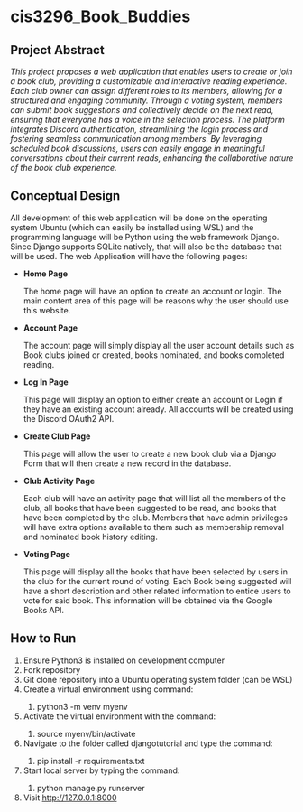 # cis3296_Book_Buddies
<h2>Project Abstract</h2>
<p><i>This project proposes a web application that enables users to create or join a book club, providing a customizable and interactive reading experience. Each club owner can assign different roles to its members, allowing for a structured and engaging community. Through a voting system, members can submit book suggestions and collectively decide on the next read, ensuring that everyone has a voice in the selection process. The platform integrates Discord authentication, streamlining the login process and fostering seamless communication among members. By leveraging scheduled book discussions, users can easily engage in meaningful conversations about their current reads, enhancing the collaborative nature of the book club experience.</i></p>

<h2>Conceptual Design</h2>
<p>All development of this web application will be done on the operating system Ubuntu (which can easily be installed using WSL) and the programming language will be Python using the web framework Django. Since Django supports SQLite natively, that will also be the database that will be used.  The web Application will have the following pages: </p>
<ul>
  <li><strong>Home Page</strong></li>
    <p>The home page will have an option to create an account or login. The main content area of this page will be reasons why the user should use this website.</p>
  <li><strong>Account Page</strong></li>
    <p>The account page will simply display all the user account details such as Book clubs joined or created, books nominated, and books completed reading.</p>
  <li><strong>Log In Page</strong></li>
  <p>This page will display an option to either create an account or Login if they have an existing account already. All accounts will be created using the Discord OAuth2 API. </p>
  <li><strong>Create Club Page</strong></li>
  <p>This page will allow the user to create a new book club via a Django Form that will then create a new record in the database. </p>
  <li><strong> Club Activity Page</strong></li>
  <p>Each club will have an activity page that will list all the members of the club, all books that have been suggested to be read, and books that have been completed by the club. Members that have admin privileges will have extra options available to them such as membership removal and nominated book history editing.</p>
  <li><strong>Voting Page</strong></li>
  <p>This page will display all the books that have been selected by users in the club for the current round of voting. Each Book being suggested will have a short description and other related information to entice users to vote for said book. This information will be obtained via the Google Books API.</p>
</ul>

<h2>How to Run</h2>
<ol>
  <li>Ensure Python3 is installed on development computer</li>
<li>Fork repository</li>
<li>Git clone repository into a Ubuntu operating system folder (can be WSL)</li>
<li>Create a virtual environment using command: </li>
<ol><li>python3 -m venv myenv</li></ol>
<li>Activate the virtual environment with the command:</li>
<ol><li>source myenv/bin/activate</li></ol>
<li>Navigate to the folder called djangotutorial and type the command: </li>
<ol><li>pip install -r requirements.txt</li></ol>
<li>Start local server by typing the command:</li> 
<ol><li>python manage.py runserver</li></ol>
<li>Visit <a href="http://127.0.0.1:8000">http://127.0.0.1:8000</li>

</ol>
